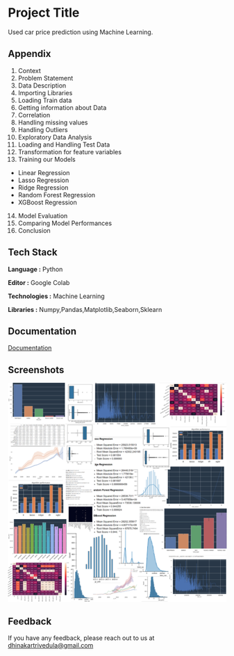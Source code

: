 
# Project Title

Used car price prediction using Machine Learning.


## Appendix


1. Context
2. Problem Statement
3. Data Description
4. Importing Libraries
5. Loading Train data
6. Getting information about Data
7. Correlation
8. Handling missing values
9. Handling Outliers
10. Exploratory Data Analysis
11. Loading and Handling Test Data
12. Transformation for feature variables
13. Training our Models
 * Linear Regression
* Lasso Regression
*  Ridge Regression
* Random Forest Regression
* XGBoost Regression
14. Model Evaluation
15. Comparing Model Performances
16. Conclusion

  
## Tech Stack

**Language :** Python

**Editor :** Google Colab

**Technologies :** Machine Learning

**Libraries :** Numpy,Pandas,Matplotlib,Seaborn,Sklearn 

  
## Documentation

[Documentation](https://github.com/Dhinakar1819/Project-RegexSoftwareSolutions/blob/main/Blueprint-team_12.docx)

  
## Screenshots

![App Screenshot](https://github.com/Dhinakar1819/Project-RegexSoftwareSolutions/blob/main/Untitled%20design.png)

  
## Feedback

If you have any feedback, please reach out to us at dhinakartrivedula@gmail.com

  